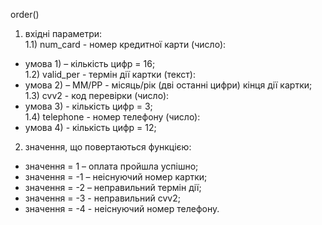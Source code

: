 order()
1) вхідні параметри:<br>
1.1) num_card - номер кредитної карти (число):
+ умова 1) – кількість цифр = 16;<br>
1.2) valid_per - термін дії картки (текст):
+ умова 2) – ММ/РР - місяць/рік (дві останні цифри) кінця дії картки;<br>
1.3) cvv2 - код перевірки (число):
+ умова 3) - кількість цифр = 3;<br>
1.4) telephone - номер телефону (число):
+ умова 4) - кількість цифр = 12;<br>
2) значення, що повертаються функцією:
+ значення = 1 – оплата пройшла успішно;
+ значення = -1 – неіснуючий номер картки;
+ значення = -2 – неправильний термін дії;
+ значення = -3 - неправильний cvv2;
+ значення = -4 - неіснуючий номер телефону.
